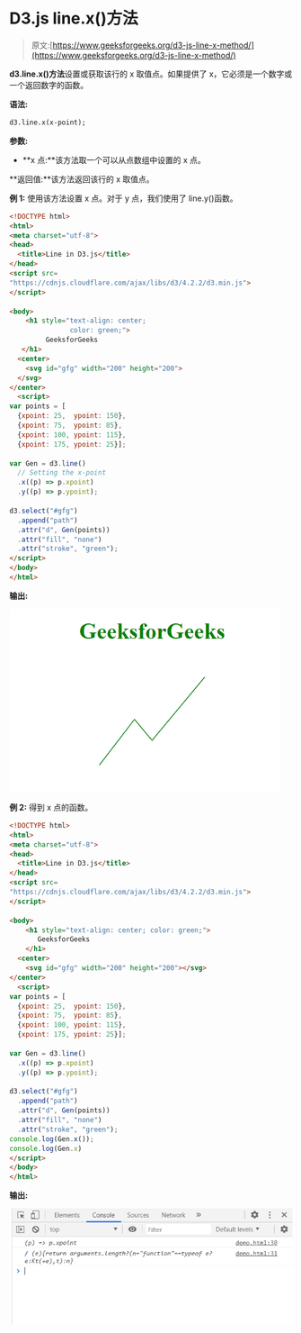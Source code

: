 # D3.js line.x()方法

> 原文:[https://www.geeksforgeeks.org/d3-js-line-x-method/](https://www.geeksforgeeks.org/d3-js-line-x-method/)

**d3.line.x()方法**设置或获取该行的 x 取值点。如果提供了 x，它必须是一个数字或一个返回数字的函数。

**语法:**

```html
d3.line.x(x-point);
```

**参数:**

*   **x 点:**该方法取一个可以从点数组中设置的 x 点。

**返回值:**该方法返回该行的 x 取值点。

**例 1:** 使用该方法设置 x 点。对于 y 点，我们使用了 line.y()函数。

```html
<!DOCTYPE html>
<html>
<meta charset="utf-8">
<head>
  <title>Line in D3.js</title>
</head>
<script src=
"https://cdnjs.cloudflare.com/ajax/libs/d3/4.2.2/d3.min.js">
</script>

<body>
    <h1 style="text-align: center;
               color: green;">
         GeeksforGeeks
   </h1>
  <center>
    <svg id="gfg" width="200" height="200">
  </svg>
</center>
  <script>
var points = [
  {xpoint: 25,  ypoint: 150},
  {xpoint: 75,  ypoint: 85},
  {xpoint: 100, ypoint: 115},
  {xpoint: 175, ypoint: 25}];

var Gen = d3.line()
  // Setting the x-point
  .x((p) => p.xpoint)
  .y((p) => p.ypoint);

d3.select("#gfg")
  .append("path")
  .attr("d", Gen(points))
  .attr("fill", "none")
  .attr("stroke", "green");
</script>
</body>
</html>
```

**输出:**

![](img/57d1fb091415e4feb08c469f17cc3741.png)

**例 2:** 得到 x 点的函数。

```html
<!DOCTYPE html>
<html>
<meta charset="utf-8">
<head>
  <title>Line in D3.js</title>
</head>
<script src=
"https://cdnjs.cloudflare.com/ajax/libs/d3/4.2.2/d3.min.js">
</script>

<body>
    <h1 style="text-align: center; color: green;">
       GeeksforGeeks
    </h1>
  <center>
    <svg id="gfg" width="200" height="200"></svg>
</center>
  <script>
var points = [
  {xpoint: 25,  ypoint: 150},
  {xpoint: 75,  ypoint: 85},
  {xpoint: 100, ypoint: 115},
  {xpoint: 175, ypoint: 25}];

var Gen = d3.line()
  .x((p) => p.xpoint)
  .y((p) => p.ypoint);

d3.select("#gfg")
  .append("path")
  .attr("d", Gen(points))
  .attr("fill", "none")
  .attr("stroke", "green");
console.log(Gen.x());
console.log(Gen.x)
</script>
</body>
</html>
```

**输出:**

![](img/0a7e0eaab1598271e49a5f88a416a16c.png)